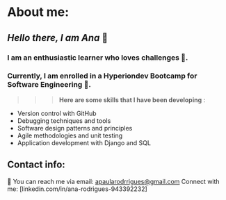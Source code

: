 # About me:

## _Hello there, I am Ana_ 👋

### I am an enthusiastic learner who loves challenges 🧠. 
### Currently, I am enrolled in a Hyperiondev Bootcamp for Software Engineering 🐍.

>>> **Here are some skills that I have been developing** :

- Version control with GitHub
- Debugging techniques and tools
- Software design patterns and principles
- Agile methodologies and unit testing
- Application development with Django and SQL

## Contact info:

 📧 You can reach me via email: apaularodrrigues@gmail.com
 Connect with me: [linkedin.com/in/ana-rodrigues-943392232]


 

